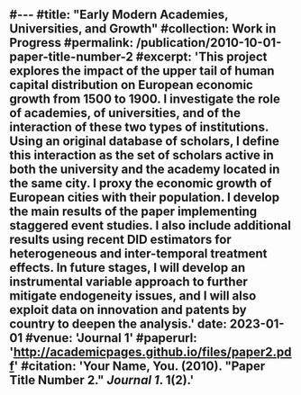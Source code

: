#---
#title: "Early Modern Academies, Universities, and Growth"
#collection: Work in Progress
#permalink: /publication/2010-10-01-paper-title-number-2
#excerpt: 'This project explores the impact of the upper tail of human capital distribution on European economic growth from 1500 to 1900. I investigate the role of academies, of universities, and of the interaction of these two types of institutions. Using an original database of scholars, I define this interaction as the set of scholars active in both the university and the academy located in the same city. I proxy the economic growth of European cities with their population. I develop the main results of the paper implementing staggered event studies. I also include additional results using recent DID estimators for heterogeneous and inter-temporal treatment effects. In future stages, I will develop an instrumental variable approach to further mitigate endogeneity issues, and I will also exploit data on innovation and patents by country to deepen the analysis.'
date: 2023-01-01
#venue: 'Journal 1'
#paperurl: 'http://academicpages.github.io/files/paper2.pdf'
#citation: 'Your Name, You. (2010). &quot;Paper Title Number 2.&quot; <i>Journal 1</i>. 1(2).'
---
